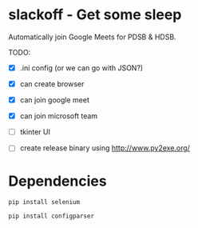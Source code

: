# slackoff - Get some sleep

Automatically join Google Meets for PDSB & HDSB.

TODO:
- [x] .ini config (or we can go with JSON?)
- [x] can create browser
- [x] can join google meet
- [x] can join microsoft team
- [ ] tkinter UI 
- [ ] create release binary using http://www.py2exe.org/


# Dependencies 
`pip install selenium`

`pip install configparser`
